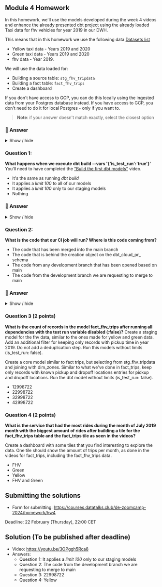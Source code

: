 ## Module 4 Homework

In this homework, we'll use the models developed during the week 4 videos and enhance the already presented dbt project using the already loaded Taxi data for fhv vehicles for year 2019 in our DWH.

This means that in this homework we use the following data [Datasets list](https://github.com/DataTalksClub/nyc-tlc-data/)
* Yellow taxi data - Years 2019 and 2020
* Green taxi data - Years 2019 and 2020
* fhv data - Year 2019.

We will use the data loaded for:

* Building a source table: `stg_fhv_tripdata`
* Building a fact table: `fact_fhv_trips`
* Create a dashboard

If you don't have access to GCP, you can do this locally using the ingested data from your Postgres database
instead. If you have access to GCP, you don't need to do it for local Postgres - only if you want to.

> **Note**: if your answer doesn't match exactly, select the closest option

### 🔵 Answer

<details>
    <summary>Show / hide</summary>

#### Set up GCS infrastructure with Terraform

I wrote the Terraform files [main.tf](main.tf) and [variables.tf](variables.tf) to set up a BigQuery dataset where I would load the taxi trips data later.

#### Extract and load data using `dlt`

Then I used `dlt` to load the required Parquet files from the [nyc.gov](https://www.nyc.gov/site/tlc/about/tlc-trip-record-data.page) page into BigQuery (see files in the [`ny_taxi_trips`](https://github.com/cenviity/data-engineering-zoomcamp-2024/tree/d942b6fd61427f1abf80889f7147942e09e7612a/cohorts/2024/04-analytics-engineering/ny_taxi_trips) folder). It took me many attempts to get the `dlt` pipeline to do what I wanted, but I learnt a lot in the process. Currently, loading all three datasets (one for each category of vehicles) takes around two hours. I'm sure it could be optimised to run even faster. I'll revisit this if I have time – some ideas include using an async IO library such as `httpx`.

One surprising challenge was that Pandas would automatically cast columns with both ints and nulls into floats, which wreaked havoc with some of the ID columns. I had to use a combination of `df.convert_dtypes()` and `dlt`'s import schemas to fix the column data types when loading data. I'm quite happy with what I've got so far.

#### Set up and configure dbt Cloud

I prefer working in VS Code, so I decided to set up the dbt Cloud CLI instead of using the dbt Cloud IDE (which I've used at work before when I first picked up dbt). I also spent some time installing dbt Core and configuring the **[dbt Power User](https://marketplace.visualstudio.com/items?itemName=innoverio.vscode-dbt-power-user)** and **[Turntable](https://marketplace.visualstudio.com/items?itemName=turntable.turntable-for-dbt-core)** VS Code extensions combined with `sqlfluff` for linting and formatting Jinja SQL files.
</details>

### Question 1:

**What happens when we execute dbt build --vars '{'is_test_run':'true'}'**
You'll need to have completed the ["Build the first dbt models"](https://www.youtube.com/watch?v=UVI30Vxzd6c) video.
- It's the same as running *dbt build*
- It applies a _limit 100_ to all of our models
- It applies a _limit 100_ only to our staging models
- Nothing

### 🔵 Answer

<details>
    <summary>Show / hide</summary>

Since the `is_test_run` variable is only used in the staging models ([`stg_green_taxi_trips`][green] and [`stg_yellow_taxi_trips`][yellow]), the answer is **It applies a _limit 100_ only to our staging models**.

[green]: dbt-taxi-rides-ny/models/staging/stg_green_taxi_trips.sql
[yellow]: dbt-taxi-rides-ny/models/staging/stg_yellow_taxi_trips.sql
</details>

### Question 2:

**What is the code that our CI job will run? Where is this code coming from?**

- The code that has been merged into the main branch
- The code that is behind the creation object on the dbt_cloud_pr_ schema
- The code from any development branch that has been opened based on main
- The code from the development branch we are requesting to merge to main

### 🔵 Answer

<details>
    <summary>Show / hide</summary>

The CI job runs whenever a pull request is opened for merging changes into the `main` branch. The answer is **The code from the development branch we are requesting to merge to main**.
</details>

### Question 3 (2 points)

**What is the count of records in the model fact_fhv_trips after running all dependencies with the test run variable disabled (:false)?**
Create a staging model for the fhv data, similar to the ones made for yellow and green data. Add an additional filter for keeping only records with pickup time in year 2019.
Do not add a deduplication step. Run this models without limits (is_test_run: false).

Create a core model similar to fact trips, but selecting from stg_fhv_tripdata and joining with dim_zones.
Similar to what we've done in fact_trips, keep only records with known pickup and dropoff locations entries for pickup and dropoff locations.
Run the dbt model without limits (is_test_run: false).

- 12998722
- 22998722
- 32998722
- 42998722

### Question 4 (2 points)

**What is the service that had the most rides during the month of July 2019 month with the biggest amount of rides after building a tile for the fact_fhv_trips table and the fact_trips tile as seen in the videos?**

Create a dashboard with some tiles that you find interesting to explore the data. One tile should show the amount of trips per month, as done in the videos for fact_trips, including the fact_fhv_trips data.

- FHV
- Green
- Yellow
- FHV and Green


## Submitting the solutions

* Form for submitting: https://courses.datatalks.club/de-zoomcamp-2024/homework/hw4

Deadline: 22 February (Thursday), 22:00 CET


## Solution (To be published after deadline)

* Video: https://youtu.be/3OPggh5Rca8
* Answers:
  * Question 1: It applies a _limit 100_ only to our staging models
  * Question 2: The code from the development branch we are requesting to merge to main
  * Question 3: 22998722
  * Question 4: Yellow

